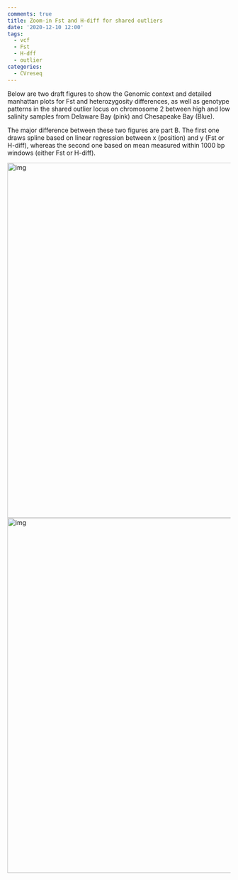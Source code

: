```yaml
---
comments: true
title: Zoom-in Fst and H-diff for shared outliers
date: '2020-12-10 12:00'
tags:
  - vcf
  - Fst
  - H-dff
  - outlier 
categories:
  - CVreseq
--- 
```


Below are two draft figures to show the Genomic context and detailed manhattan plots for Fst and heterozygosity differences, as well as genotype patterns in the shared outlier locus on chromosome 2 between high and low salinity samples from Delaware Bay (pink) and Chesapeake Bay (Blue).

The major difference between these two figures are part B. The first one draws spline based on linear regression between x (position) and y (Fst or H-diff), whereas the second one based on mean measured within 1000 bp windows (either Fst or H-diff).

<img src="https://hzz0024.github.io/images/Zoom-in/Zoom_in_salinity_selection_V2_01072021.png" alt="img" width="800"/>

<img src="https://hzz0024.github.io/images/Zoom-in/Zoom_in_salinity_selection_V3_01082021.png" alt="img" width="800"/>

